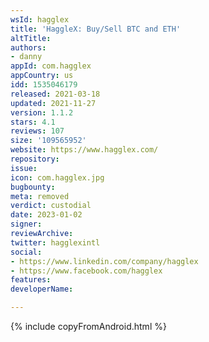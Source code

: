 ```yaml
---
wsId: hagglex
title: 'HaggleX: Buy/Sell BTC and ETH'
altTitle: 
authors:
- danny
appId: com.hagglex
appCountry: us
idd: 1535046179
released: 2021-03-18
updated: 2021-11-27
version: 1.1.2
stars: 4.1
reviews: 107
size: '109565952'
website: https://www.hagglex.com/
repository: 
issue: 
icon: com.hagglex.jpg
bugbounty: 
meta: removed
verdict: custodial
date: 2023-01-02
signer: 
reviewArchive: 
twitter: hagglexintl
social:
- https://www.linkedin.com/company/hagglex
- https://www.facebook.com/hagglex
features: 
developerName: 

---
```


{% include copyFromAndroid.html %}
